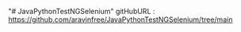 "# JavaPythonTestNGSelenium" 
gitHubURL : https://github.com/aravinfree/JavaPythonTestNGSelenium/tree/main
